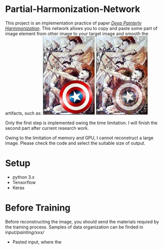 # Partial-Harmonization-Network

This project is an implementation practice of paper [*Deep Painterly Harmmonization*](https://arxiv.org/pdf/1804.03189.pdf). This network allows you to copy and paste some part of image element from other image to your target image and smooth the artifacts, such as:
![0](input/painting/shield/input.jpg) ![1](input/painting/shield/result_at_iteration_149.png)

Only the first step is implemented owing the time limitation. I will finish the second part after current research work.

Owing to the limitation of memory and GPU, I cannot reconstruct a large image. Please check the code and select the suitable size of output.

# Setup
  * python 3.x
  * Tensorflow
  * Keras

# Before Training
  Before reconstructing the image, you should send the materials requied by the training process. Samples of data organization can be finded in *input/painting/xxx/*
  * Pasted input, where the 
